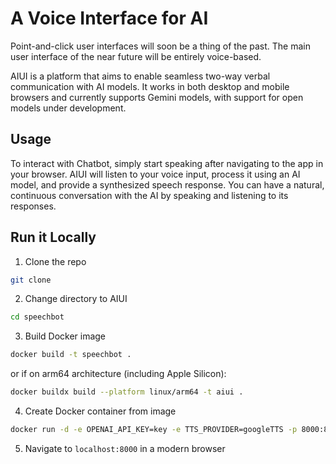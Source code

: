 
# A Voice Interface for AI

Point-and-click user interfaces will soon be a thing of the past. The main user interface of the near future will be entirely voice-based.

AIUI is a platform that aims to enable seamless two-way verbal communication with AI models. It works in both desktop and mobile browsers and currently supports Gemini models, with support for open models under development.



## Usage
To interact with Chatbot, simply start speaking after navigating to the app in your browser. AIUI will listen to your voice input, process it using an AI model, and provide a synthesized speech response. You can have a natural, continuous conversation with the AI by speaking and listening to its responses.

## Run it Locally  
1. Clone the repo
```bash
git clone 
```
2. Change directory to AIUI
```bash
cd speechbot
```
3. Build Docker image
```bash
docker build -t speechbot .
``` 
or if on arm64 architecture (including Apple Silicon): 
```bash
docker buildx build --platform linux/arm64 -t aiui .
```
4. Create Docker container from image
```bash
docker run -d -e OPENAI_API_KEY=key -e TTS_PROVIDER=googleTTS -p 8000:80 speechbot
```
5. Navigate to `localhost:8000` in a modern browser

